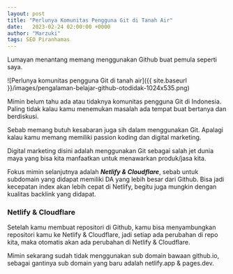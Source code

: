 ```yaml
---
layout: post
title: "Perlunya Komunitas Pengguna Git di Tanah Air"
date:   2023-02-24 02:00:00 +0000
author: "Marzuki"
tags: SEO Piranhamas
---
```

Lumayan menantang memang menggunakan Github buat pemula seperti saya.

![Perlunya komunitas pengguna Git di tanah air]({{ site.baseurl }}/images/pengalaman-belajar-github-otodidak-1024x535.png)

Mimin belum tahu ada atau tidaknya komunitas pengguna Git di Indonesia. Paling tidak kalau kamu menemukan masalah ada tempat buat bertanya dan berdiskusi.

Sebab memang butuh kesabaran juga sih dalam menggunakan Git. Apalagi kalau kamu memang memiliki passion koding dan digital marketing.

Digital marketing disini adalah menggunakan Git sebagai salah jet dunia maya yang bisa kita manfaatkan untuk menawarkan produk/jasa kita.

Fokus mimin selanjutnya adalah ***Netlify & Cloudflare***, sebab untuk subdomain yang didapat memiliki DA yang lebih besar dari Github. Bisa jadi kecepatan index akan lebih cepat di Netlify, begitu juga mungkin dengan kualitas backlink yang didapat.

### Netlify & Cloudflare

Setelah kamu membuat repositori di Github, kamu bisa menyambungkan repositori kamu ke Netlify & Cloudflare, jadi setiap ada perubahan di repo kita, maka otomatis akan ada perubahan di Netlify & Cloudflare.

Mimin sekarang sudah tidak menggunakan sub domain bawaan github.io, sebagai gantinya sub domain yang baru adalah netlify.app & pages.dev.